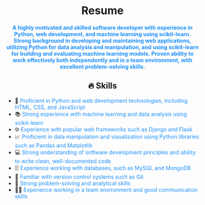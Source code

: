 <h1 align="center">Resume</h1>

<p align="center">
  <strong>
  <span class="animated-text">A highly motivated and skilled software developer with experience in Python, web development, and machine learning using scikit-learn. Strong background in developing and maintaining web applications, utilizing Python for data analysis and manipulation, and using scikit-learn for building and evaluating machine learning models. Proven ability to work effectively both independently and in a team environment, with excellent problem-solving skills.</span>
  </strong>
</p>

<h2 align="center">🔥 Skills</h2>

- 🐍 <span class="animated-text">Proficient in Python and web development technologies, including HTML, CSS, and JavaScript</span>
- 📚 <span class="animated-text">Strong experience with machine learning and data analysis using scikit-learn</span>
- 🌐 <span class="animated-text">Experience with popular web frameworks such as Django and Flask</span>
- 📈 <span class="animated-text">Proficient in data manipulation and visualization using Python libraries such as Pandas and Matplotlib</span>
- 💻 <span class="animated-text"> Strong understanding of software development principles and ability to write clean, well-documented code</span>
- 🗄️ <span class="animated-text">Experience working with databases, such as MySQL and MongoDB</span>
- 🚩 <span class="animated-text">Familiar with version control systems such as Git</span>
- 🧠 <span class="animated-text"> Strong problem-solving and analytical skills</span>
- 👨‍💼 <span class="animated-text">Experience working in a team environment and good communication skills</span>

<style>
.animated-text {
  animation: animated-text 3s linear infinite;
}

@keyframes animated-text {
  0% {
    color: #1E90FF;
  }
  50% {
    color: #228B22;
  }
  100% {
    color: #1E90FF;
  }
}
</style>
